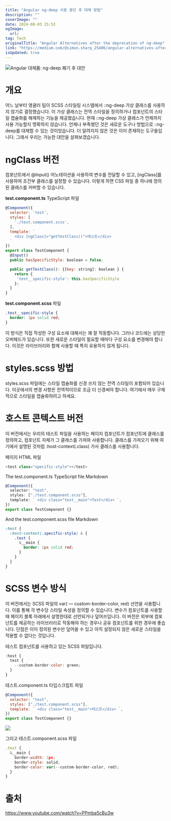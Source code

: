 ```yaml
---
title: "Angular ng-deep 사용 중단 후 대체 방법"
description: ""
coverImage: ""
date: 2024-08-03 15:53
ogImage: 
  url: 
tag: Tech
originalTitle: "Angular Alternatives after the deprecation of ng-deep"
link: "https://medium.com/@simon.sharp_25406/angular-alternatives-after-the-deprecation-of-ng-deep-b51591a296e7"
isUpdated: true
---
```






![Angular 대체품: ng-deep 폐기 후 대안](/assets/img/AngularAlternativesafterthedeprecationofng-deep_0.png)

# 개요

어느 날부터 앵귤러 팀이 SCSS 스타일링 시스템에서 ::ng-deep 가상 클래스를 사용하지 않기로 결정했습니다. 이 가상 클래스는 전역 스타일을 정의하거나 컴포넌트의 스타일 캡슐화를 해제하는 기능을 제공했습니다. 현재 ::ng-deep 가상 클래스가 언제까지 사용 가능할지 명확하지 않습니다. 언제나 부족했던 것은 새로운 도구나 방법으로 ::ng-deep를 대체할 수 있는 것이었습니다. 더 알려지지 않은 것은 이미 존재하는 도구들입니다. 그래서 우리는 가능한 대안을 살펴보겠습니다.

# ngClass 버전

<div class="content-ad"></div>

컴포넌트에서 @Input() 어노테이션을 사용하여 변수를 전달할 수 있고, [ngClass]를 사용하여 조건부 클래스를 설정할 수 있습니다. 이렇게 하면 CSS 파일 중 하나에 정의된 클래스를 커버할 수 있습니다.

**test.component.ts** TypeScript 파일

```js
@Component({
  selector: 'test',
  styles: [
    './test.component.scss',
  ],
  template: `
    <div [ngClass]="getTestClass()">테스트</div>
  `
})
export class TestComponent {
  @Input()
  public hasSpecificStyle: boolean = false;

  public getTestClass(): {[key: string]: boolean } {
    return {
     'test__specific-style': this.hasSpecificStyle
    };
  }
}
```

**test.component.scss** 파일

<div class="content-ad"></div>

```css
.test__specific-style {
  border: 1px solid red;
}
```

이 방식은 직접 작성한 구성 요소에 대해서는 꽤 잘 작동합니다. 그러나 코드에는 상당한 오버헤드가 있습니다. 또한 새로운 스타일이 필요할 때마다 구성 요소를 변경해야 합니다. 이것은 라이브러리와 함께 사용할 때 특히 유용하지 않게 됩니다.

# styles.scss 방법

styles.scss 파일에는 스타일 캡슐화를 신경 쓰지 않는 전역 스타일이 포함되어 있습니다. 이곳에서의 변경 사항은 전역적이므로 조금 더 신경써야 합니다. 여기에서 매우 구체적으로 스타일을 캡슐화하려고 하세요.

<div class="content-ad"></div>

# 호스트 콘텍스트 버전

이 버전에서는 우리의 테스트 파일을 사용하는 페이지 컴포넌트가 컴포넌트에 클래스를 정의하고, 컴포넌트 자체가 그 클래스를 가져와 사용합니다. 클래스를 가져오기 위해 여기에서 설명된 것처럼 :host-context(.class) 가사 클래스를 사용합니다.

페이지 HTML 파일

```js
<test class="specific-style"></test>
```

<div class="content-ad"></div>

The test.component.ts TypeScript file Markdown

```typescript
@Component({
  selector: "test",
  styles: ["./test.component.scss"],
  template: ` <div class="test__main">Test</div> `,
})
export class TestComponent {}
```

And the test.component.scss file Markdown

```scss
:host {
  :host-context(.specific-style) & {
    .test {
      &__main {
        border: 1px solid red;
      }
    }
  }
}
```

<div class="content-ad"></div>

# SCSS 변수 방식

이 버전에서는 SCSS 파일의 var( — custom-border-color, red) 선언을 사용합니다. 이를 통해 각 변수당 스타일 속성을 정의할 수 있습니다. 변수가 컴포넌트를 사용할 때 페이지 블록 아래에서 설명한대로 선언되거나 덮어쓰입니다. 이 버전은 외부에 컴포넌트를 제공하는 라이브러리로 작동해야 하는 경우나 공유 컴포넌트를 위한 경우에 좋습니다. 단점은 이미 정의된 변수만 덮어쓸 수 있고 아직 설정되지 않은 새로운 스타일을 적용할 수 없다는 것입니다.

테스트 컴포넌트를 사용하고 있는 SCSS 파일입니다.

```js
:host {
  test {
    --custom-border-color: green;
  }
}
```

<div class="content-ad"></div>

테스트.component.ts 타입스크립트 파일

```js
@Component({
  selector: "test",
  styles: ["./test.component.scss"],
  template: ` <div class="test__main">테스트</div> `,
})
export class TestComponent {}
```

<img src="/assets/img/AngularAlternativesafterthedeprecationofng-deep_1.png" />

그리고 테스트.component.scss 파일

<div class="content-ad"></div>

```js
.test {
  &__main {
    border-width: 1px;
    border-style: solid;
    border-color: var(--custom-border-color, red);
  }
}
```

# 출처

https://www.youtube.com/watch?v=PPmba5cBu3w
